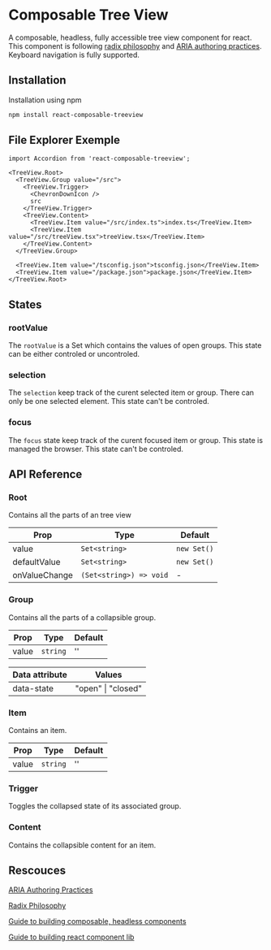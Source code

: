 
# Composable Tree View

A composable, headless, fully accessible tree view component for react. This component is following [radix philosophy](https://github.com/radix-ui/primitives/blob/main/philosophy.md) and [ARIA authoring practices](https://www.w3.org/WAI/ARIA/apg/patterns/treeview/). Keyboard navigation is fully supported.

## Installation

Installation using npm

```bash
npm install react-composable-treeview
```

## File Explorer Exemple

```tsx
import Accordion from 'react-composable-treeview';

<TreeView.Root>
  <TreeView.Group value="/src">
    <TreeView.Trigger>
      <ChevronDownIcon />
      src
    </TreeView.Trigger>
    <TreeView.Content>
      <TreeView.Item value="/src/index.ts">index.ts</TreeView.Item>
      <TreeView.Item value="/src/treeView.tsx">treeView.tsx</TreeView.Item>
    </TreeView.Content>
  </TreeView.Group>

  <TreeView.Item value="/tsconfig.json">tsconfig.json</TreeView.Item>
  <TreeView.Item value="/package.json">package.json</TreeView.Item>
</TreeView.Root>
```

## States

### rootValue

The `rootValue` is a Set which contains the values of open groups. This state can be either controled or uncontroled.

### selection

The `selection` keep track of the curent selected item or group. There can only be one selected element. This state can't be controled.

### focus

The `focus` state keep track of the curent focused item or group. This state is managed the browser. This state can't be controled.

## API Reference

### Root

Contains all the parts of an tree view

| Prop          | Type                    | Default     |
| ------------- | ----------------------- | ----------- |
| value         | `Set<string>`           | `new Set()` |
| defaultValue  | `Set<string>`           | `new Set()` |
| onValueChange | `(Set<string>) => void` | -           |

### Group

Contains all the parts of a collapsible group.

| Prop  | Type     | Default |
| ----- | -------- | ------- |
| value | `string` | ''      |

| Data attribute | Values             |
| -------------- | ------------------ |
| data-state     | "open" \| "closed" |

### Item

Contains an item.

| Prop  | Type     | Default |
| ----- | -------- | ------- |
| value | `string` | ''      |

### Trigger

Toggles the collapsed state of its associated group.

### Content

Contains the collapsible content for an item.

## Rescouces

[ARIA Authoring Practices](https://www.w3.org/WAI/ARIA/apg/patterns/treeview/)

[Radix Philosophy](https://github.com/radix-ui/primitives/blob/main/philosophy.md)

[Guide to building composable, headless components](https://dev.to/haribhandari/react-build-your-own-composable-headless-components-170b)

[Guide to building react component lib](https://medium.com/simform-engineering/building-a-component-library-with-react-typescript-and-storybook-a-comprehensive-guide-ba189accdaf5)
